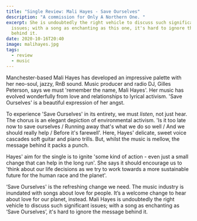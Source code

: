 ```yaml
---
title: "Single Review: Mali Hayes - Save Ourselves"
description: "A commission for Only A Northern One. "
excerpt: She is undoubtedly the right vehicle to discuss such significant
  issues; with a song as enchanting as this one, it's hard to ignore the message
  behind it.
date: 2020-10-16T20:40
image: malihayes.jpg
tags:
  - review
  - music
---
```

Manchester-based Mali Hayes has developed an impressive palette with her neo-soul, jazzy, RnB sound. Music producer and radio DJ, Gilles Peterson, says we must 'remember the name, Mali Hayes'. Her music has evolved wonderfully from love and relationships to lyrical activism. 'Save Ourselves' is a beautiful expression of her angst. 

To experience 'Save Ourselves' in its entirety, we must *listen*, not just hear. The chorus is an elegant depiction of environmental activism. 'Is it too late now to save ourselves / Running away that's what we do so well / And we should really help / Before it's farewell'. Here, Hayes' delicate, sweet voice cascades soft guitar and piano trills. But, whilst the music is mellow, the message behind it packs a punch.

Hayes' aim for the single is to ignite 'some kind of action - even just a small change that can help in the long run'. She says it should encourage us to 'think about our life decisions as we try to work towards a more sustainable future for the human race and the planet'. 

‘Save Ourselves' is the refreshing change we need. The music industry is inundated with songs about love for people. It’s a welcome change to hear about love for our planet, instead. Mali Hayes is undoubtedly the right vehicle to discuss such significant issues; with a song as enchanting as ‘Save Ourselves’, it's hard to ignore the message behind it.